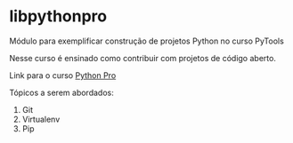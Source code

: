# libpythonpro
Módulo para exemplificar construção de projetos Python no curso PyTools

Nesse curso é ensinado como contribuir com projetos de código aberto.

Link para o curso [Python Pro](https://www.python.pro.br)

Tópicos a serem abordados:
1. Git
2. Virtualenv
3. Pip